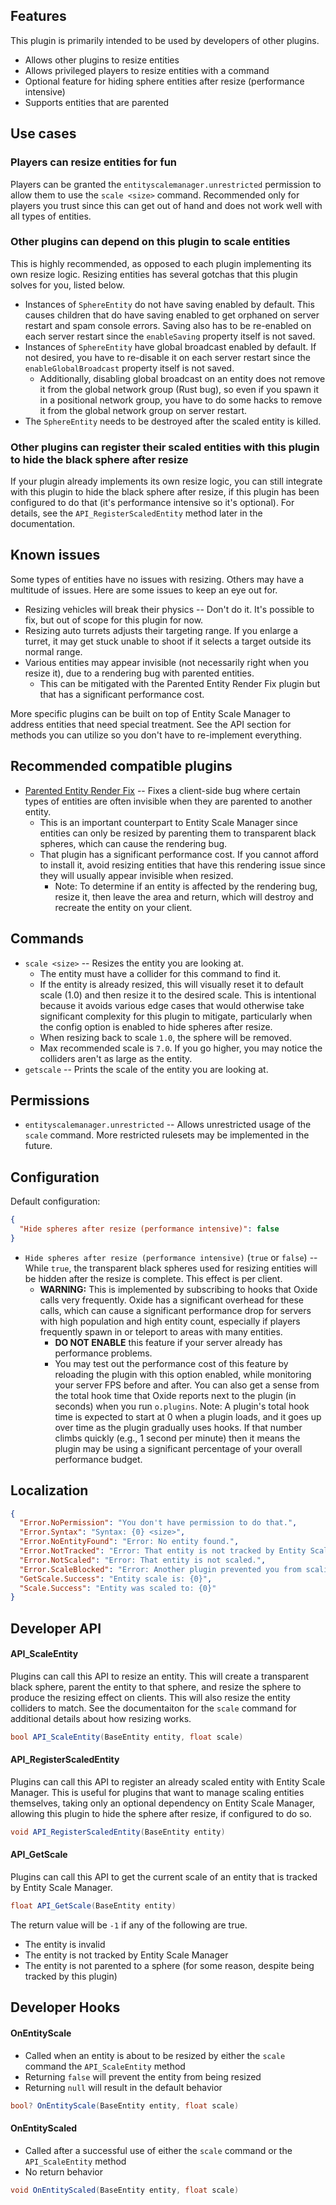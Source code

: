 ## Features

This plugin is primarily intended to be used by developers of other plugins.

- Allows other plugins to resize entities
- Allows privileged players to resize entities with a command
- Optional feature for hiding sphere entities after resize (performance intensive)
- Supports entities that are parented

## Use cases

### Players can resize entities for fun

Players can be granted the `entityscalemanager.unrestricted` permission to allow them to use the `scale <size>` command. Recommended only for players you trust since this can get out of hand and does not work well with all types of entities.

### Other plugins can depend on this plugin to scale entities

This is highly recommended, as opposed to each plugin implementing its own resize logic. Resizing entities has several gotchas that this plugin solves for you, listed below.
- Instances of `SphereEntity` do not have saving enabled by default. This causes children that do have saving enabled to get orphaned on server restart and spam console errors. Saving also has to be re-enabled on each server restart since the `enableSaving` property itself is not saved.
- Instances of `SphereEntity` have global broadcast enabled by default. If not desired, you have to re-disable it on each server restart since the `enableGlobalBroadcast` property itself is not saved.
  - Additionally, disabling global broadcast on an entity does not remove it from the global network group (Rust bug), so even if you spawn it in a positional network group, you have to do some hacks to remove it from the global network group on server restart.
- The `SphereEntity` needs to be destroyed after the scaled entity is killed.

### Other plugins can register their scaled entities with this plugin to hide the black sphere after resize

If your plugin already implements its own resize logic, you can still integrate with this plugin to hide the black sphere after resize, if this plugin has been configured to do that (it's performance intensive so it's optional). For details, see the `API_RegisterScaledEntity` method later in the documentation.

## Known issues

Some types of entities have no issues with resizing. Others may have a multitude of issues. Here are some issues to keep an eye out for.

- Resizing vehicles will break their physics -- Don't do it. It's possible to fix, but out of scope for this plugin for now.
- Resizing auto turrets adjusts their targeting range. If you enlarge a turret, it may get stuck unable to shoot if it selects a target outside its normal range.
- Various entities may appear invisible (not necessarily right when you resize it), due to a rendering bug with parented entities.
  - This can be mitigated with the Parented Entity Render Fix plugin but that has a significant performance cost.

More specific plugins can be built on top of Entity Scale Manager to address entities that need special treatment. See the API section for methods you can utilize so you don't have to re-implement everything.

## Recommended compatible plugins

- [Parented Entity Render Fix](https://umod.org/plugins/parented-entity-render-fix) -- Fixes a client-side bug where certain types of entities are often invisible when they are parented to another entity.
  - This is an important counterpart to Entity Scale Manager since entities can only be resized by parenting them to transparent black spheres, which can cause the rendering bug.
  - That plugin has a significant performance cost. If you cannot afford to install it, avoid resizing entities that have this rendering issue since they will usually appear invisible when resized.
    - Note: To determine if an entity is affected by the rendering bug, resize it, then leave the area and return, which will destroy and recreate the entity on your client.

## Commands

- `scale <size>` -- Resizes the entity you are looking at.
  - The entity must have a collider for this command to find it.
  - If the entity is already resized, this will visually reset it to default scale (1.0) and then resize it to the desired scale. This is intentional because it avoids various edge cases that would otherwise take significant complexity for this plugin to mitigate, particularly when the config option is enabled to hide spheres after resize.
  - When resizing back to scale `1.0`, the sphere will be removed.
  - Max recommended scale is `7.0`. If you go higher, you may notice the colliders aren't as large as the entity.
- `getscale` -- Prints the scale of the entity you are looking at.

## Permissions

- `entityscalemanager.unrestricted` -- Allows unrestricted usage of the `scale` command. More restricted rulesets may be implemented in the future.

## Configuration

Default configuration:

```json
{
  "Hide spheres after resize (performance intensive)": false
}
```

- `Hide spheres after resize (performance intensive)` (`true` or `false`) -- While `true`, the transparent black spheres used for resizing entities will be hidden after the resize is complete. This effect is per client.
  - **WARNING:** This is implemented by subscribing to hooks that Oxide calls very frequently. Oxide has a significant overhead for these calls, which can cause a significant performance drop for servers with high population and high entity count, especially if players frequently spawn in or teleport to areas with many entities.
    - **DO NOT ENABLE** this feature if your server already has performance problems.
    - You may test out the performance cost of this feature by reloading the plugin with this option enabled, while monitoring your server FPS before and after. You can also get a sense from the total hook time that Oxide reports next to the plugin (in seconds) when you run `o.plugins`. Note: A plugin's total hook time is expected to start at 0 when a plugin loads, and it goes up over time as the plugin gradually uses hooks. If that number climbs quickly (e.g., 1 second per minute) then it means the plugin may be using a significant percentage of your overall performance budget.

## Localization

```json
{
  "Error.NoPermission": "You don't have permission to do that.",
  "Error.Syntax": "Syntax: {0} <size>",
  "Error.NoEntityFound": "Error: No entity found.",
  "Error.NotTracked": "Error: That entity is not tracked by Entity Scale Manager.",
  "Error.NotScaled": "Error: That entity is not scaled.",
  "Error.ScaleBlocked": "Error: Another plugin prevented you from scaling that entity to size {0}.",
  "GetScale.Success": "Entity scale is: {0}",
  "Scale.Success": "Entity was scaled to: {0}"
}
```

## Developer API

#### API_ScaleEntity

Plugins can call this API to resize an entity. This will create a transparent black sphere, parent the entity to that sphere, and resize the sphere to produce the resizing effect on clients. This will also resize the entity colliders to match. See the documentaiton for the `scale` command for additional details about how resizing works.

```csharp
bool API_ScaleEntity(BaseEntity entity, float scale)
```

#### API_RegisterScaledEntity

Plugins can call this API to register an already scaled entity with Entity Scale Manager. This is useful for plugins that want to manage scaling entities themselves, taking only an optional dependency on Entity Scale Manager, allowing this plugin to hide the sphere after resize, if configured to do so.

```csharp
void API_RegisterScaledEntity(BaseEntity entity)
```

#### API_GetScale

Plugins can call this API to get the current scale of an entity that is tracked by Entity Scale Manager.

```csharp
float API_GetScale(BaseEntity entity)
```

The return value will be `-1` if any of the following are true.
- The entity is invalid
- The entity is not tracked by Entity Scale Manager
- The entity is not parented to a sphere (for some reason, despite being tracked by this plugin)

## Developer Hooks

#### OnEntityScale

- Called when an entity is about to be resized by either the `scale` command the `API_ScaleEntity` method
- Returning `false` will prevent the entity from being resized
- Returning `null` will result in the default behavior

```csharp
bool? OnEntityScale(BaseEntity entity, float scale)
```

#### OnEntityScaled

- Called after a successful use of either the `scale` command or the `API_ScaleEntity` method
- No return behavior

```csharp
void OnEntityScaled(BaseEntity entity, float scale)
```
